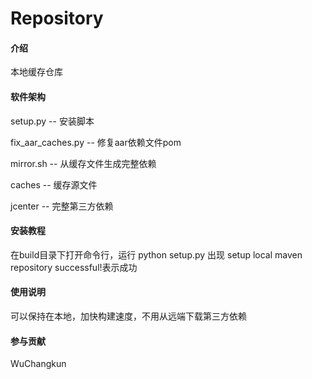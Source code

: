# Repository

#### 介绍
本地缓存仓库

#### 软件架构

setup.py -- 安装脚本

fix_aar_caches.py -- 修复aar依赖文件pom

mirror.sh -- 从缓存文件生成完整依赖

caches -- 缓存源文件

jcenter -- 完整第三方依赖

#### 安装教程

在build目录下打开命令行，运行 python setup.py
出现 setup local maven repository successful!表示成功

#### 使用说明

可以保持在本地，加快构建速度，不用从远端下载第三方依赖

#### 参与贡献
WuChangkun